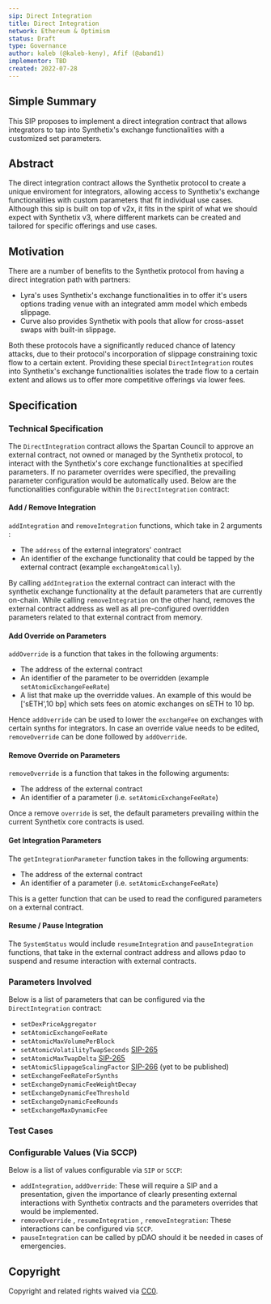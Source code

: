 ```yaml
---
sip: Direct Integration
title: Direct Integration
network: Ethereum & Optimism
status: Draft
type: Governance
author: kaleb (@kaleb-keny), Afif (@aband1)
implementor: TBD
created: 2022-07-28
---
```


<!--You can leave these HTML comments in your merged SIP and delete the visible duplicate text guides, they will not appear and may be helpful to refer to if you edit it again. This is the suggested template for new SIPs. Note that an SIP number will be assigned by an editor. When opening a pull request to submit your SIP, please use an abbreviated title in the filename, `sip-draft_title_abbrev.md`. The title should be 44 characters or less.-->

## Simple Summary

<!--"If you can't explain it simply, you don't understand it well enough." Simply describe the outcome the proposed changes intends to achieve. This should be non-technical and accessible to a casual community member.-->

This SIP proposes to implement a direct integration contract that allows integrators to tap into Synthetix's exchange functionalities with a customized set parameters.

## Abstract

<!--A short (~200 word) description of the proposed change, the abstract should clearly describe the proposed change. This is what *will* be done if the SIP is implemented, not *why* it should be done or *how* it will be done. If the SIP proposes deploying a new contract, write, "we propose to deploy a new contract that will do x".-->

The direct integration contract allows the Synthetix protocol to create a unique enviroment for integrators, allowing access to Synthetix's exchange functionalities with custom parameters that fit individual use cases. Although this sip is built on top of v2x, it fits in the spirit of what we should expect with Synthetix v3, where different markets can be created and tailored for specific offerings and use cases.

## Motivation
<!--This is the problem statement. This is the *why* of the SIP. It should clearly explain *why* the current state of the protocol is inadequate.  It is critical that you explain *why* the change is needed, if the SIP proposes changing how something is calculated, you must address *why* the current calculation is innaccurate or wrong. This is not the place to describe how the SIP will address the issue!-->

There are a number of benefits to the Synthetix protocol from having a direct integration path with partners:
- Lyra's uses Synthetix's exchange functionalities in to offer it's users options trading venue with an integrated amm model which embeds slippage.
- Curve  also provides Synthetix with pools that allow for cross-asset swaps with built-in slippage. 

Both these protocols have a significantly reduced chance of latency attacks, due to their protocol's incorporation of slippage constraining toxic flow to a certain extent. Providing these special `DirectIntegration` routes into Synthetix's exchange functionalities isolates the trade flow to a certain extent and allows us to offer more competitive offerings via lower fees.

## Specification

<!--The specification should describe the syntax and semantics of any new feature, there are five sections
1. Overview
2. Rationale
3. Technical Specification
4. Test Cases
5. Configurable Values
-->

### Technical Specification

The `DirectIntegration` contract allows the Spartan Council to approve an external contract, not owned or managed by the Synthetix protocol, to interact with the Synthetix's core exchange functionalities at specified parameters. If no parameter overrides were specified, the prevailing parameter configuration would be automatically used. Below are the functionalities configurable within the `DirectIntegration` contract:

#### Add / Remove Integration
`addIntegration` and `removeIntegration` functions, which take in 2 arguments :
- The `address` of the external integrators' contract
- An identifier of the exchange functionality that could be tapped by the external contract (example `exchangeAtomically`). 

By calling `addIntegration` the external contract can interact with the synthetix exchange functionality at the default parameters that are currently on-chain. While calling `removeIntegration` on the other hand, removes the external contract address as well as all pre-configured overridden parameters related to that external contract from memory.

#### Add Override on Parameters
`addOverride` is a function that takes in the following arguments:
- The address of the external contract  
- An identifier of the parameter to be overridden (example `setAtomicExchangeFeeRate`)
- A list that make up the overridde values. An example of this would be ['sETH',10 bp] which sets fees on atomic exchanges on sETH to 10 bp.

Hence `addOverride` can be used to lower the `exchangeFee` on exchanges with certain synths for integrators. In case an override value needs to be edited, `removeOverride` can be done followed by `addOverride`.

#### Remove Override on Parameters
`removeOverride` is a function that takes in the following arguments:
- The address of the external contract  
- An identifier of a parameter (i.e. `setAtomicExchangeFeeRate`)

Once a remove `override` is set, the default parameters prevailing within the current Synthetix core contracts is used.

#### Get Integration Parameters
The `getIntegrationParameter` function takes in the following arguments:
- The address of the external contract  
- An identifier of a parameter (i.e. `setAtomicExchangeFeeRate`)

This is a getter function that can be used to read the configured parameters on a external contract. 

#### Resume / Pause Integration
The `SystemStatus` would include `resumeIntegration` and `pauseIntegration` functions, that take in the external contract address and allows pdao to suspend and resume interaction with external contracts.

### Parameters Involved

Below is a list of parameters that can be configured via the `DirectIntegration` contract:
- `setDexPriceAggregator`
- `setAtomicExchangeFeeRate`
- `setAtomicMaxVolumePerBlock`
- `setAtomicVolatilityTwapSeconds` [SIP-265](https://sips.synthetix.io/sips/sip-265/)
- `setAtomicMaxTwapDelta` [SIP-265](https://sips.synthetix.io/sips/sip-265/)
- `setAtomicSlippageScalingFactor` [SIP-266](https://sips.synthetix.io/sips/sip-266/) (yet to be published)
- `setExchangeFeeRateForSynths`
- `setExchangeDynamicFeeWeightDecay`
- `setExchangeDynamicFeeThreshold`
- `setExchangeDynamicFeeRounds`
- `setExchangeMaxDynamicFee`

### Test Cases

<!--Test cases for an implementation are mandatory for SIPs but can be included with the implementation..-->

### Configurable Values (Via SCCP)
<!--Please list all values configurable via SCCP under this implementation.-->
Below is a list of values configurable via `SIP` or `SCCP`:
- `addIntegration`, `addOverride`: These will require a SIP and a presentation, given the importance of clearly presenting external interactions with Synthetix contracts and the parameters overrides that would be implemented.
- `removeOverride` , `resumeIntegration` , `removeIntegration`: These interactions can be configured via `SCCP`.
- `pauseIntegration` can be called by pDAO should it be needed in cases of emergencies.

## Copyright

Copyright and related rights waived via [CC0](https://creativecommons.org/publicdomain/zero/1.0/).

